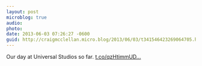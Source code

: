 ```yaml
---
layout: post
microblog: true
audio: 
photo: 
date: 2013-06-03 07:26:27 -0600
guid: http://craigmcclellan.micro.blog/2013/06/03/t341546423269064705.html
---
```

Our day at Universal Studios so far. [t.co/qzHtimmUD...](https://t.co/qzHtimmUDJ)
